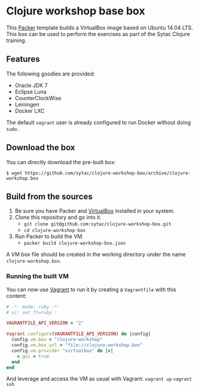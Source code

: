 # Clojure workshop base box

This [Packer](https://packer.io) template builds a VirtualBox image based on Ubuntu 14.04 LTS.
This box can be used to perform the exercises as part of the Sytac Clojure training.

## Features

The following goodies are provided:

* Oracle JDK 7
* Eclipse Luna
* CounterClockWise
* Leiningen
* Docker LXC

The default `vagrant` user is already configured to run Docker without doing `sudo`.

## Download the box

You can directly download the pre-built box:

```
$ wget https://github.com/sytac/clojure-workshop-box/archive/clojure-workshop.box
```

## Build from the sources
1. Be sure you have Packer and [VirtualBox](https://www.virtualbox.org/)
installed in your system.
2. Clone this repository and go into it.
    * `git clone git@github.com:sytac/clojure-workshop-box.git`
    * `cd clojure-workshop-box`
3. Run Packer to build the VM.
    * `packer build clojure-workshop-box.json`

A VM box file should be created in the working directory under the name
`clojure-workshop.box`.

### Running the built VM
You can now use [Vagrant](https://www.vagrantup.com/) to run it by creating a
`Vagrantfile` with this content:

```ruby
# -*- mode: ruby -*-
# vi: set ft=ruby :

VAGRANTFILE_API_VERSION = "2"

Vagrant.configure(VAGRANTFILE_API_VERSION) do |config|
  config.vm.box = "clojure-workshop"
  config.vm.box_url = "file://clojure-workshop.box"
  config.vm.provider "virtualbox" do |v|
    v.gui = true
  end
end
```

And leverage and access the VM as usual with Vagrant:
    `vagrant up`
    `vagrant ssh`
